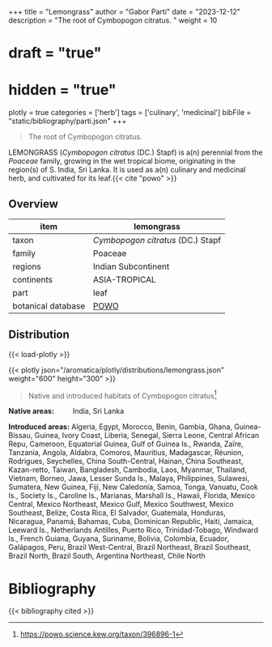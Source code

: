 +++
title = "Lemongrass"
author = "Gabor Parti"
date = "2023-12-12"
description = "The root of Cymbopogon citratus. "
weight = 10
# draft = "true"
# hidden = "true"
plotly = true
categories = ['herb']
tags = ['culinary', 'medicinal']
bibFile = "static/bibliography/parti.json"
+++

>The root of Cymbopogon citratus.  [<i class="fab fa-wikipedia-w"></i>](https://en.wikipedia.org/wiki/Cymbopogon)

<center>



</center>

LEMONGRASS (*Cymbopogon citratus* (DC.) Stapf) is a(n) perennial from the *Poaceae* family, growing in the wet tropical biome, originating in the region(s) of S. India, Sri Lanka. It is used as a(n) culinary and medicinal herb, and cultivated for its leaf.{{< cite "powo" >}}

## Overview

|       item       |                     lemongrass                    |
|------------------|---------------------------------------------------|
|       taxon      |         *Cymbopogon citratus* (DC.) Stapf         |
|      family      |                      Poaceae                      |
|      regions     |                Indian Subcontinent                |
|    continents    |                   ASIA-TROPICAL                   |
|       part       |                        leaf                       |
|botanical database|[POWO](https://powo.science.kew.org/taxon/396896-1)|



## Distribution

{{< load-plotly >}}

{{< plotly json="/aromatica/plotly/distributions/lemongrass.json" weight="600" height="300" >}}

>Native and introduced habitats of Cymbopogon citratus[^powo]

[^powo]: https://powo.science.kew.org/taxon/396896-1

<p style="text-align:left;">

**Native areas:** &ensp; &ensp; &ensp; India, Sri Lanka

**Introduced areas:** Algeria, Egypt, Morocco, Benin, Gambia, Ghana, Guinea-Bissau, Guinea, Ivory Coast, Liberia, Senegal, Sierra Leone, Central African Repu, Cameroon, Equatorial Guinea, Gulf of Guinea Is., Rwanda, Zaïre, Tanzania, Angola, Aldabra, Comoros, Mauritius, Madagascar, Réunion, Rodrigues, Seychelles, China South-Central, Hainan, China Southeast, Kazan-retto, Taiwan, Bangladesh, Cambodia, Laos, Myanmar, Thailand, Vietnam, Borneo, Jawa, Lesser Sunda Is., Malaya, Philippines, Sulawesi, Sumatera, New Guinea, Fiji, New Caledonia, Samoa, Tonga, Vanuatu, Cook Is., Society Is., Caroline Is., Marianas, Marshall Is., Hawaii, Florida, Mexico Central, Mexico Northeast, Mexico Gulf, Mexico Southwest, Mexico Southeast, Belize, Costa Rica, El Salvador, Guatemala, Honduras, Nicaragua, Panamá, Bahamas, Cuba, Dominican Republic, Haiti, Jamaica, Leeward Is., Netherlands Antilles, Puerto Rico, Trinidad-Tobago, Windward Is., French Guiana, Guyana, Suriname, Bolivia, Colombia, Ecuador, Galápagos, Peru, Brazil West-Central, Brazil Northeast, Brazil Southeast, Brazil North, Brazil South, Argentina Northeast, Chile North

</p>



# Bibliography

{{< bibliography cited >}}

